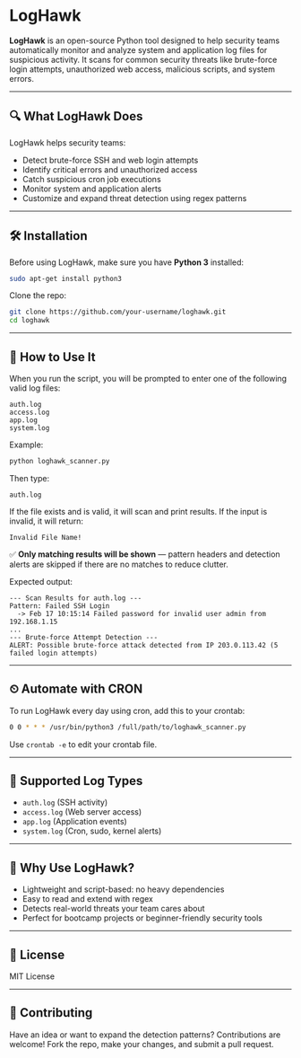 # LogHawk

**LogHawk** is an open-source Python tool designed to help security teams automatically monitor and analyze system and application log files for suspicious activity. It scans for common security threats like brute-force login attempts, unauthorized web access, malicious scripts, and system errors.

---

## 🔍 What LogHawk Does
LogHawk helps security teams:

- Detect brute-force SSH and web login attempts
- Identify critical errors and unauthorized access
- Catch suspicious cron job executions
- Monitor system and application alerts
- Customize and expand threat detection using regex patterns

---

## 🛠 Installation
Before using LogHawk, make sure you have **Python 3** installed:

```bash
sudo apt-get install python3
```

Clone the repo:
```bash
git clone https://github.com/your-username/loghawk.git
cd loghawk
```

---

## 🚀 How to Use It
When you run the script, you will be prompted to enter one of the following valid log files:

```
auth.log
access.log
app.log
system.log
```

Example:
```bash
python loghawk_scanner.py
```
Then type:
```
auth.log
```

If the file exists and is valid, it will scan and print results.
If the input is invalid, it will return:
```
Invalid File Name!
```

✅ **Only matching results will be shown** — pattern headers and detection alerts are skipped if there are no matches to reduce clutter.

Expected output:
```
--- Scan Results for auth.log ---
Pattern: Failed SSH Login
  -> Feb 17 10:15:14 Failed password for invalid user admin from 192.168.1.15
...
--- Brute-force Attempt Detection ---
ALERT: Possible brute-force attack detected from IP 203.0.113.42 (5 failed login attempts)
```

---

## ⏲ Automate with CRON
To run LogHawk every day using cron, add this to your crontab:

```bash
0 0 * * * /usr/bin/python3 /full/path/to/loghawk_scanner.py
```

Use `crontab -e` to edit your crontab file.

---

## 📂 Supported Log Types
- `auth.log` (SSH activity)
- `access.log` (Web server access)
- `app.log` (Application events)
- `system.log` (Cron, sudo, kernel alerts)

---

## 🎯 Why Use LogHawk?
- Lightweight and script-based: no heavy dependencies
- Easy to read and extend with regex
- Detects real-world threats your team cares about
- Perfect for bootcamp projects or beginner-friendly security tools

---

## 📄 License
MIT License

---

## 🤝 Contributing
Have an idea or want to expand the detection patterns? Contributions are welcome! Fork the repo, make your changes, and submit a pull request.
